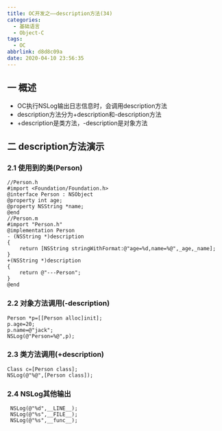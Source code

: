 ```yaml
---
title: OC开发之——description方法(34)
categories:
  - 基础语言
  - Object-C
tags:
  - OC
abbrlink: d8d8c09a
date: 2020-04-10 23:56:35
---
```

## 一 概述

* OC执行NSLog输出日志信息时，会调用description方法
* description方法分为+description和-description方法
* +description是类方法，-description是对象方法

<!--more-->

## 二 description方法演示

### 2.1 使用到的类(Person)

```
//Person.h
#import <Foundation/Foundation.h>
@interface Person : NSObject
@property int age;
@property NSString *name;
@end
//Person.m
#import "Person.h"
@implementation Person
- (NSString *)description
{
    return [NSString stringWithFormat:@"age=%d,name=%@",_age,_name];
}
+(NSString *)description
{
    return @"---Person";
}
@end
```

### 2.2 对象方法调用(-description)

```
Person *p=[[Person alloc]init];
p.age=20;
p.name=@"jack";
NSLog(@"Person=%@",p);
```

### 2.3 类方法调用(+description)

```
Class c=[Person class];
NSLog(@"%@",[Person class]);
```

### 2.4 NSLog其他输出

```
 NSLog(@"%d",__LINE__);
 NSLog(@"%s",__FILE__);
 NSLog(@"%s",__func__);
```
